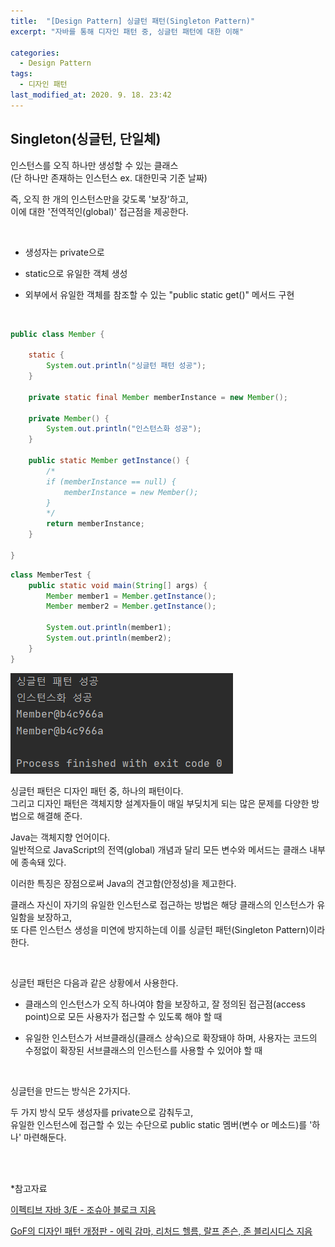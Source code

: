 ```yaml
---
title:  "[Design Pattern] 싱글턴 패턴(Singleton Pattern)"
excerpt: "자바를 통해 디자인 패턴 중, 싱글턴 패턴에 대한 이해"

categories:
  - Design Pattern
tags:
  - 디자인 패턴
last_modified_at: 2020. 9. 18. 23:42
---
```


## Singleton(싱글턴, 단일체)  

인스턴스를 오직 하나만 생성할 수 있는 클래스  
(단 하나만 존재하는 인스턴스 ex. 대한민국 기준 날짜)

즉, 오직 한 개의 인스턴스만을 갖도록 '보장'하고,  
이에 대한 '전역적인(global)' 접근점을 제공한다.

<br/>

- 생성자는 private으로

- static으로 유일한 객체 생성

- 외부에서 유일한 객체를 참조할 수 있는 "public static get()" 메서드 구현

<br/>

```java
public class Member {

    static {
        System.out.println("싱글턴 패턴 성공");
    }

    private static final Member memberInstance = new Member();

    private Member() {
        System.out.println("인스턴스화 성공");
    }

    public static Member getInstance() {
        /*
        if (memberInstance == null) {
            memberInstance = new Member();
        }
        */
        return memberInstance;
    }

}
```

```java
class MemberTest {
    public static void main(String[] args) {
        Member member1 = Member.getInstance();
        Member member2 = Member.getInstance();

        System.out.println(member1);
        System.out.println(member2);
    }
}
```

![](https://github.com/gyumeen/blog-images/blob/main/2021/01/Java__SingletonPattern/1.png?raw=true)


싱글턴 패턴은 디자인 패턴 중, 하나의 패턴이다.  
그리고 디자인 패턴은 객체지향 설계자들이 매일 부딪치게 되는 많은 문제를 다양한 방법으로 해결해 준다.

Java는 객체지향 언어이다.  
일반적으로 JavaScript의 전역(global) 개념과 달리 모든 변수와 메서드는 클래스 내부에 종속돼 있다.

이러한 특징은 장점으로써 Java의 견고함(안정성)을 제고한다.

클래스 자신이 자기의 유일한 인스턴스로 접근하는 방법은 해당 클래스의 인스턴스가 유일함을 보장하고,  
또 다른 인스턴스 생성을 미연에 방지하는데 이를 싱글턴 패턴(Singleton Pattern)이라 한다.

<br/>

싱글턴 패턴은 다음과 같은 상황에서 사용한다.

- 클래스의 인스턴스가 오직 하나여야 함을 보장하고, 잘 정의된 접근점(access point)으로 모든 사용자가 접근할 수 있도록 해야 할 때


- 유일한 인스턴스가 서브클래싱(클래스 상속)으로 확장돼야 하며, 사용자는 코드의 수정없이 확장된 서브클래스의 인스턴스를 사용할 수 있어야 할 때

<br/>

싱글턴을 만드는 방식은 2가지다.

두 가지 방식 모두 생성자를 private으로 감춰두고,  
유일한 인스턴스에 접근할 수 있는 수단으로 public static 멤버(변수 or 메소드)를 '하나' 마련해둔다.

<br/>
<br/>

*참고자료

<U>이펙티브 자바 3/E - 조슈아 블로크 지음</U>

<U>GoF의 디자인 패턴 개정판 - 에릭 감마, 리처드 헬름, 랄프 존슨, 존 블리시디스 지음</U>
